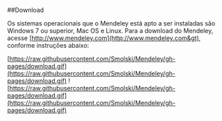 ##Download

Os sistemas operacionais que o Mendeley está apto a ser instaladas são Windows 7 ou superior, Mac OS e  Linux. Para a download do Mendeley, acesse [http://www.mendeley.com](http://www.mendeley.com&gt),  conforme instruções abaixo:

[https://raw.githubusercontent.com/Smolski/Mendeley/gh-pages/download.gif](https://raw.githubusercontent.com/Smolski/Mendeley/gh-pages/download.gif)
![https://raw.githubusercontent.com/Smolski/Mendeley/gh-pages/download.gif](https://raw.githubusercontent.com/Smolski/Mendeley/gh-pages/download.gif)



